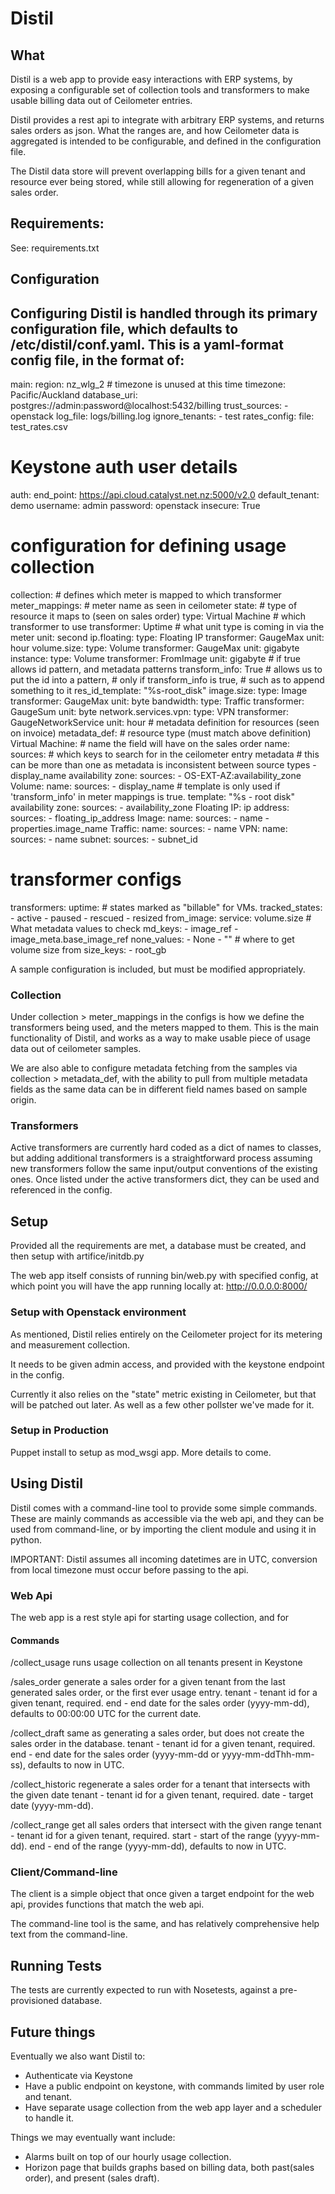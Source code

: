 # Distil

## What

Distil is a web app to provide easy interactions with ERP systems, by exposing a configurable set of collection tools and transformers to make usable billing data out of Ceilometer entries.

Distil provides a rest api to integrate with arbitrary ERP systems, and returns sales orders as json.
What the ranges are, and how Ceilometer data is aggregated is intended to be configurable, and defined in the configuration file.

The Distil data store will prevent overlapping bills for a given tenant and resource ever being stored, while still allowing for regeneration of a given sales order.

## Requirements:

See: requirements.txt

## Configuration

Configuring Distil is handled through its primary configuration file, which defaults to /etc/distil/conf.yaml.
This is a yaml-format config file, in the format of:
  ---
  main:
    region: nz_wlg_2
    # timezone is unused at this time
    timezone: Pacific/Auckland 
    database_uri: postgres://admin:password@localhost:5432/billing
    trust_sources: 
      - openstack
    log_file: logs/billing.log
    ignore_tenants:
      - test
  rates_config:
    file: test_rates.csv
  # Keystone auth user details
  auth:
    end_point: https://api.cloud.catalyst.net.nz:5000/v2.0
    default_tenant: demo
    username: admin
    password: openstack
    insecure: True
  # configuration for defining usage collection
  collection:
    # defines which meter is mapped to which transformer
    meter_mappings:
      # meter name as seen in ceilometer
      state: 
        # type of resource it maps to (seen on sales order)
        type: Virtual Machine
        # which transformer to use
        transformer: Uptime
        # what unit type is coming in via the meter
        unit: second 
      ip.floating:
        type: Floating IP
        transformer: GaugeMax
        unit: hour
      volume.size:
        type: Volume
        transformer: GaugeMax
        unit: gigabyte
      instance:
        type: Volume
        transformer: FromImage
        unit: gigabyte
        # if true allows id pattern, and metadata patterns
        transform_info: True
        # allows us to put the id into a pattern,
        # only if transform_info is true,
        # such as to append something to it
        res_id_template: "%s-root_disk"
      image.size:
        type: Image
        transformer: GaugeMax
        unit: byte
      bandwidth:
        type: Traffic
        transformer: GaugeSum
        unit: byte
      network.services.vpn:
        type: VPN
        transformer: GaugeNetworkService
        unit: hour
    # metadata definition for resources (seen on invoice)
    metadata_def:
      # resource type (must match above definition)
      Virtual Machine:
        # name the field will have on the sales order
        name:
          sources:
            # which keys to search for in the ceilometer entry metadata
            # this can be more than one as metadata is inconsistent between source types
            - display_name
        availability zone:
          sources:
            - OS-EXT-AZ:availability_zone
      Volume:
        name:
          sources:
            - display_name
          # template is only used if 'transform_info' in meter mappings is true.
          template: "%s - root disk"
        availability zone:
          sources:
            - availability_zone
      Floating IP:
        ip address:
          sources:
            - floating_ip_address
      Image:
        name:
          sources:
            - name
            - properties.image_name
      Traffic:
        name:
          sources:
            - name
      VPN:
        name:
          sources:
            - name
        subnet:
          sources:
            - subnet_id
  # transformer configs
  transformers:
    uptime:
      # states marked as "billable" for VMs. 
      tracked_states:
        - active
        - paused
        - rescued
        - resized
    from_image:
      service: volume.size
      # What metadata values to check
      md_keys:
        - image_ref
        - image_meta.base_image_ref
      none_values:
        - None
        - ""
      # where to get volume size from
      size_keys:
        - root_gb

A sample configuration is included, but must be modified appropriately.

### Collection

Under collection > meter_mappings in the configs is how we define the transformers being used, and the meters mapped to them. This is the main functionality of Distil, and works as a way to make usable piece of usage data out of ceilometer samples.

We are also able to configure metadata fetching from the samples via collection > metadata_def, with the ability to pull from multiple metadata fields as the same data can be in different field names based on sample origin.

### Transformers

Active transformers are currently hard coded as a dict of names to classes, but adding additional transformers is a straightforward process assuming new transformers follow the same input/output conventions of the existing ones. Once listed under the active transformers dict, they can be used and referenced in the config.


## Setup 

Provided all the requirements are met, a database must be created, and then setup with artifice/initdb.py

The web app itself consists of running bin/web.py with specified config, at which point you will have the app running locally at: http://0.0.0.0:8000/

### Setup with Openstack environment
As mentioned, Distil relies entirely on the Ceilometer project for its metering and measurement collection.

It needs to be given admin access, and provided with the keystone endpoint in the config.

Currently it also relies on the "state" metric existing in Ceilometer, but that will be patched out later. As well as a few other pollster we've made for it.

### Setup in Production

Puppet install to setup as mod_wsgi app.
More details to come.

## Using Distil

Distil comes with a command-line tool to provide some simple commands. These are mainly commands as accessible via the web api, and they can be used from command-line, or by importing the client module and using it in python.

IMPORTANT: Distil assumes all incoming datetimes are in UTC, conversion from local timezone must occur before passing to the api.

### Web Api

The web app is a rest style api for starting usage collection, and for 

#### Commands

/collect_usage
runs usage collection on all tenants present in Keystone

/sales_order
generate a sales order for a given tenant from the last generated sales order, or the first ever usage entry.
tenant - tenant id for a given tenant, required.
end - end date for the sales order (yyyy-mm-dd), defaults to 00:00:00 UTC for the current date.

/collect_draft
same as generating a sales order, but does not create the sales order in the database.
tenant - tenant id for a given tenant, required.
end - end date for the sales order (yyyy-mm-dd or yyyy-mm-ddThh-mm-ss), defaults to now in UTC.

/collect_historic
regenerate a sales order for a tenant that intersects with the given date
tenant - tenant id for a given tenant, required.
date - target date (yyyy-mm-dd).

/collect_range
get all sales orders that intersect with the given range
tenant - tenant id for a given tenant, required.
start - start of the range (yyyy-mm-dd).
end - end of the range (yyyy-mm-dd), defaults to now in UTC.

### Client/Command-line

The client is a simple object that once given a target endpoint for the web api, provides functions that match the web api.

The command-line tool is the same, and has relatively comprehensive help text from the command-line.


## Running Tests

The tests are currently expected to run with Nosetests, against a pre-provisioned database.

## Future things

Eventually we also want Distil to:

  * Authenticate via Keystone
  * Have a public endpoint on keystone, with commands limited by user role and tenant.
  * Have separate usage collection from the web app layer and a scheduler to handle it.

Things we may eventually want include:

  * Alarms built on top of our hourly usage collection.
  * Horizon page that builds graphs based on billing data, both past(sales order), and present (sales draft).
